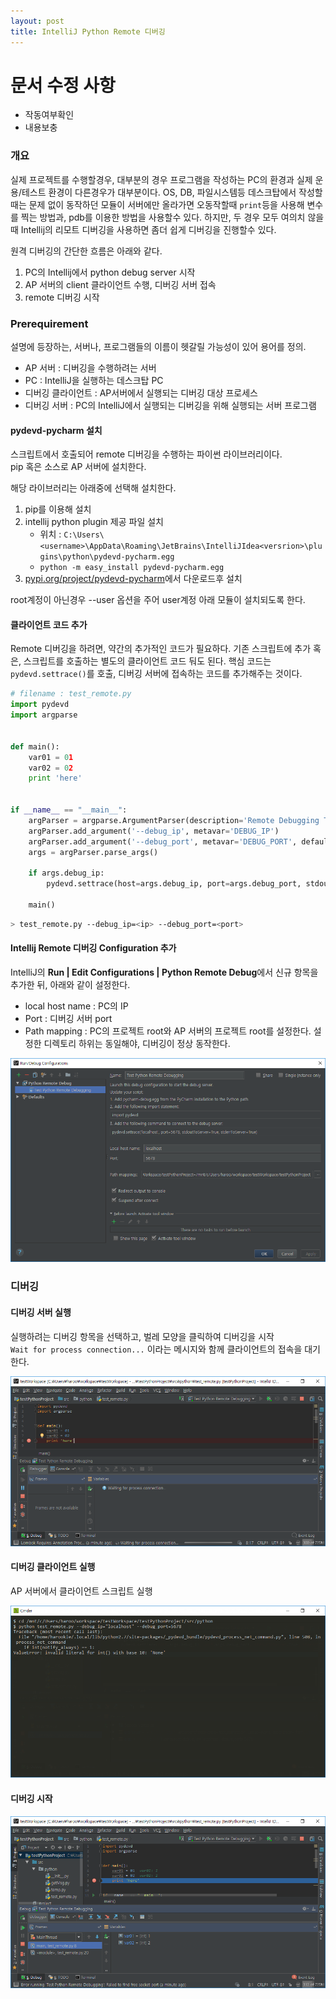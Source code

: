 ```yaml
---
layout: post
title: IntelliJ Python Remote 디버깅
---
```


# 문서 수정 사항
- 작동여부확인
- 내용보충

### 개요

실제 프로젝트를 수행할경우, 대부분의 경우 프로그램을 작성하는 PC의 환경과
실제 운용/테스트 환경이 다른경우가 대부분이다.
OS, DB, 파일시스템등 데스크탑에서 작성할때는 문제 없이 동작하던 모듈이 서버에만 올라가면
오동작할때 `print`등을 사용해 변수를 찍는 방법과, pdb를 이용한 방법을 사용할수 있다.
하지만, 두 경우 모두 여의치 않을때 Intellij의 리모트 디버깅을 사용하면 좀더 쉽게 디버깅을 진행할수 있다.

원격 디버깅의 간단한 흐름은 아래와 같다.

1. PC의 Intellij에서 python debug server 시작
1. AP 서버의 client 클라이언트 수행, 디버깅 서버 접속
1. remote 디버깅 시작

### Prerequirement

설명에 등장하는, 서버나, 프로그램들의 이름이 헷갈릴 가능성이 있어 용어를 정의.

- AP 서버 : 디버깅을 수행하려는 서버
- PC : IntelliJ을 실행하는 데스크탑 PC
- 디버깅 클라이언트 : AP서버에서 실행되는 디버깅 대상 프로세스
- 디버깅 서버 : PC의 IntelliJ에서 실행되는 디버깅을 위해 실행되는 서버 프로그램

#### pydevd-pycharm 설치

스크립트에서 호출되어 remote 디버깅을 수행하는 파이썬 라이브러리이다.  
pip 혹은 소스로 AP 서버에 설치한다.  

해당 라이브러리는 아래중에 선택해 설치한다.

1. pip를 이용해 설치 
1. intellij python plugin 제공 파일 설치 
   -  위치 : `C:\Users\<username>\AppData\Roaming\JetBrains\IntelliJIdea<versrion>\plugins\python\pydevd-pycharm.egg`
   - `python -m easy_install pydevd-pycharm.egg`
1. [pypi.org/project/pydevd-pycharm]에서 다운로드후 설치

root계정이 아닌경우 --user 옵션을 주어 user계정 아래 모듈이 설치되도록 한다.  

#### 클라이언트 코드 추가

Remote 디버깅을 하려면, 약간의 추가적인 코드가 필요하다.
기존 스크립트에 추가 혹은, 스크립트를 호출하는 별도의 클라이언트 코드 둬도 된다.
핵심 코드는 `pydevd.settrace()`를 호출, 디버깅 서버에 접속하는 코드를 추가해주는 것이다.

```python
# filename : test_remote.py
import pydevd
import argparse


def main():
    var01 = 01
    var02 = 02
    print 'here'


if __name__ == "__main__":
    argParser = argparse.ArgumentParser(description='Remote Debugging Test')
    argParser.add_argument('--debug_ip', metavar='DEBUG_IP')
    argParser.add_argument('--debug_port', metavar='DEBUG_PORT', default=5678, type=int)
    args = argParser.parse_args()

    if args.debug_ip:
        pydevd.settrace(host=args.debug_ip, port=args.debug_port, stdoutToServer=True, stderrToServer=True)

    main()
```

```bash
> test_remote.py --debug_ip=<ip> --debug_port=<port>
```

#### Intellij Remote 디버깅 Configuration 추가

IntelliJ의 **Run \| Edit Configurations \| Python Remote Debug**에서 신규 항목을 추가한 뒤, 아래와 같이 설정한다.

- local host name : PC의 IP
- Port : 디버깅 서버 port
- Path mapping : PC의 프로젝트 root와 AP 서버의 프로젝트 root를 설정한다. 설정한 디렉토리 하위는 동일해야, 디버깅이 정상 동작한다.

![debug configuration]

### 디버깅

#### 디버깅 서버 실행

실행하려는 디버깅 항목을 선택하고, 벌레 모양을 클릭하여 디버깅을 시작  
`Wait for process connection...` 이라는 메시지와 함께 클라이언트의 접속을 대기한다.

![run debugging]

#### 디버깅 클라이언트 실행

AP 서버에서 클라이언트 스크립트 실행

![run client script]

#### 디버깅 시작

![pic_debugging]

[pypi.org/project/pydevd-pycharm]: https://pypi.org/project/pydevd-pycharm/
[debug configuration]: ./_img/2017-12-13-IntelliJ-Python-Remote-디버깅/001.png
[run debugging]: _img/2017-12-13-IntelliJ-Python-Remote-디버깅/002.png
[run client script]: ../_img/2017-12-13-IntelliJ-Python-Remote-디버깅/003.png
[pic_debugging]: /_img/2017-12-13-IntelliJ-Python-Remote-디버깅/004.png
